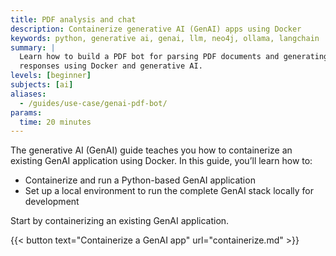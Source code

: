 ```yaml
---
title: PDF analysis and chat
description: Containerize generative AI (GenAI) apps using Docker
keywords: python, generative ai, genai, llm, neo4j, ollama, langchain
summary: |
  Learn how to build a PDF bot for parsing PDF documents and generating
  responses using Docker and generative AI.
levels: [beginner]
subjects: [ai]
aliases:
  - /guides/use-case/genai-pdf-bot/
params:
  time: 20 minutes
---
```


The generative AI (GenAI) guide teaches you how to containerize an existing GenAI application using Docker. In this guide, you’ll learn how to:

- Containerize and run a Python-based GenAI application
- Set up a local environment to run the complete GenAI stack locally for development

Start by containerizing an existing GenAI application.

{{< button text="Containerize a GenAI app" url="containerize.md" >}}
